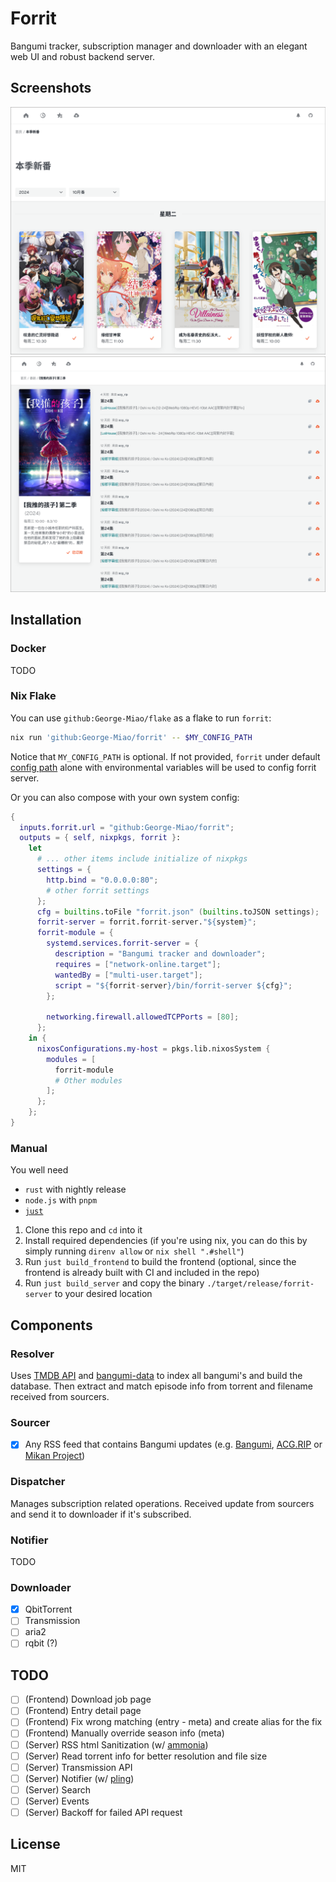 # Forrit

Bangumi tracker, subscription manager and downloader with an elegant web UI and robust backend server.

## Screenshots

![Frontpage](./screenshots/frontpage.png) ![Bangumi Page](./screenshots/meta.png)

## Installation

### Docker

TODO

### Nix Flake

You can use `github:George-Miao/flake` as a flake to run `forrit`:

```sh
nix run 'github:George-Miao/forrit' -- $MY_CONFIG_PATH
```

Notice that `MY_CONFIG_PATH` is optional. If not provided, `forrit` under default [config path](https://docs.rs/dirs/latest/dirs/fn.config_dir.html) alone with environmental variables will be used to config forrit server.

Or you can also compose with your own system config:

```nix
{
  inputs.forrit.url = "github:George-Miao/forrit";
  outputs = { self, nixpkgs, forrit }:
    let
      # ... other items include initialize of nixpkgs
      settings = {
        http.bind = "0.0.0.0:80";
        # other forrit settings
      };
      cfg = builtins.toFile "forrit.json" (builtins.toJSON settings);
      forrit-server = forrit.forrit-server."${system}";
      forrit-module = {
        systemd.services.forrit-server = {
          description = "Bangumi tracker and downloader";
          requires = ["network-online.target"];
          wantedBy = ["multi-user.target"];
          script = "${forrit-server}/bin/forrit-server ${cfg}";
        };

        networking.firewall.allowedTCPPorts = [80];
      };
    in {
      nixosConfigurations.my-host = pkgs.lib.nixosSystem {
        modules = [
          forrit-module
          # Other modules
        ];
      };
    };
}
```

### Manual

You well need

- `rust` with nightly release
- `node.js` with `pnpm`
- [`just`](https://github.com/casey/just)

1. Clone this repo and `cd` into it
2. Install required dependencies (if you're using nix, you can do this by simply running `direnv allow` or `nix shell ".#shell"`)
3. Run `just build_frontend` to build the frontend (optional, since the frontend is already built with CI and included in the repo)
4. Run `just build_server` and copy the binary `./target/release/forrit-server` to your desired location

## Components

### Resolver

Uses [TMDB API](https://developers.themoviedb.org/3) and [bangumi-data](https://github.com/bangumi-data/bangumi-data) to index all bangumi's and build the database. Then extract and match episode info from torrent and filename received from sourcers.

### Sourcer

- [x] Any RSS feed that contains Bangumi updates (e.g. [Bangumi](https://bangumi.moe), [ACG.RIP](https://acg.rip) or [Mikan Project](https://mikanani.me))

### Dispatcher

Manages subscription related operations. Received update from sourcers and send it to downloader if it's subscribed.

### Notifier

TODO

### Downloader

- [x] QbitTorrent
- [ ] Transmission
- [ ] aria2
- [ ] rqbit (?)

## TODO

- [ ] (Frontend) Download job page
- [ ] (Frontend) Entry detail page
- [ ] (Frontend) Fix wrong matching (entry - meta) and create alias for the fix
- [ ] (Frontend) Manually override season info (meta)
- [ ] (Server) RSS html Sanitization (w/ [ammonia](https://github.com/rust-ammonia/ammonia))
- [ ] (Server) Read torrent info for better resolution and file size
- [ ] (Server) Transmission API
- [ ] (Server) Notifier (w/ [pling](https://github.com/EdJoPaTo/pling))
- [ ] (Server) Search
- [ ] (Server) Events
- [ ] (Server) Backoff for failed API request

## License

MIT

